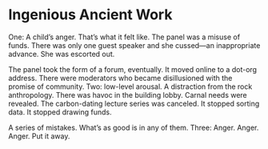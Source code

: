 # Ingenious Ancient Work

One: A child’s anger. That’s what it felt like. The panel was a misuse of funds. There was only one guest speaker and she cussed—an inappropriate advance. She was escorted out.

The panel took the form of a forum, eventually. It moved online to a dot-org address. There were moderators who became disillusioned with the promise of community. Two: low-level arousal. A distraction from the rock anthropology. There was havoc in the building lobby. Carnal needs were revealed. The carbon-dating lecture series was canceled. It stopped sorting data. It stopped drawing funds.

A series of mistakes. What’s as good is in any of them. Three: Anger. Anger. Anger. Put it away.